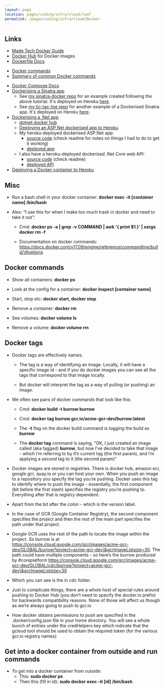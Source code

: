 ```yaml
---
layout: page
location: pages/coding/infra/cloud/leaf
permalink: /pages/coding/infra/cloud/Docker
---
```


## Links

- [Made Tech Docker Guide](https://learn.madetech.com/guides/11-Docker/)
- [Docker Hub](https://hub.docker.com/) for Docker images
- [Dockerfile Docs](https://docs.docker.com/engine/reference/builder/) 
* [Docker commands](https://docs.docker.com/engine/reference/run/)
* [Summary of common Docker commands](https://www.edureka.co/blog/docker-commands/)
- [Docker Compose Docs](https://docs.docker.com/compose/compose-file/)
- [Dockerising a Sinatra app](https://www.codewithjason.com/dockerize-sinatra-application/)
  - See [my sinatra-docker repo](https://github.com/claresudbery/sinatra-docker) for an example created following the above tutorial. It's deployed on Heroku [here](https://sinatra-docker.herokuapp.com/).
  - See [my tic-tac-toe repo](https://github.com/claresudbery/tic-tac-toe-kata) for another example of a Dockerised Sinatra app. It's deployed on Heroku [here](https://tic-tac-toe-docker.herokuapp.com/tictactoe).
- [Dockerising a .Net app](https://docs.microsoft.com/en-us/dotnet/core/docker/build-container?tabs=windows)
  - [dotnet docker hub](https://hub.docker.com/_/microsoft-dotnet)
  - [Deploying an ASP.Net dockerised app to Heroku](https://medium.com/@vnqmai.hcmue/deploy-asp-net-core-to-heroku-for-free-using-docker-bd6d6fc161ae)
  - My heroku-deployed dockerised ASP.Net app:
    - [source code](https://github.com/claresudbery/dotnet-docker-clare) (check readme for notes on things I had to do to get it working)
    - [deployed app](https://dotnet-docker-clare.herokuapp.com/)
  - I also have a heroku-deployed dockerised .Net Core web API:
    - [source code](https://github.com/claresudbery/webapi-docker) (check readme)
    - [deployed API](https://webapi-docker.herokuapp.com/shiny)
- [Deploying a Docker container to Heroku](https://devcenter.heroku.com/articles/container-registry-and-runtime)

## Misc

  - Run a bash shell in your docker container: **docker exec -it
    \[container name\] /bin/bash**

  - Alex: “I use this for when I make too much trash in docker and need
    to take it out”:
    
      - Cmd: **docker ps -a | grep -v COMMAND | awk '{ print $1 }' |
        xargs docker rm -f**
    
      - Documentation on docker commands:
        [<span class="underline">https://docs.docker.com/v17.09/engine/reference/commandline/build/\#options</span>](https://docs.docker.com/v17.09/engine/reference/commandline/build/#options)

## Docker commands

  - Show all containers: **docker ps**

  - Look at the config for a container: **docker inspect \[container
    name\]**

  - Start, stop etc: **docker start, docker stop**

  - Remove a container: **docker rm**

  - See volumes: **docker volume ls**

  - Remove a volume: **docker volume rm**

## Docker tags

  - Docker tags are effectively names.
    
      - The tag is a way of identifying an image. Locally, it will have
        a specific image id - and if you do docker images you can see
        all the tags that correspond to that image locally.
    
      - But docker will interpret the tag as a way of pulling (or
        pushing) an image.

  - We often see pairs of docker commands that look like this:
    
      - Cmd: **docker build -t burrow burrow**
    
      - Cmd: **docker tag burrow gcr.io/acme-gcr-dev/burrow:latest**
    
      - The **-t** flag on the docker build command is *tagging* the
        build as **burrow**
    
      - The **docker tag** command is saying, “OK, I just created an
        image called (aka tagged) **burrow**, but now I’ve decided to
        take that image - which I’m referring to by it’s current tag
        (the first param), and I’m applying a *second* tag to it (the
        second param)“

  - Docker images are stored in registries. There is docker hub, amazon
    ecr, google gcr, quay.io or you can host your own. When you push an
    image to a repository you specify the tag you’re pushing. Docker
    uses this tag to identify where to push the image - essentially, the
    first component (bit before the first slash) specifies the registry
    you’re pushing to. Everything after that is registry dependent.

  - Apart from the bit after the colon - which is the version label.

  - In the case of GCR (Google Container Registry), the second component
    specifies the project and then the rest of the main part specifies
    the path under that project.

  - Google GCR uses the rest of the path to locate the image within the
    project. So burrow is at
    [<span class="underline">https://console.cloud.google.com/gcr/images/acme-gcr-dev/GLOBAL/burrow?project=acme-gcr-dev\&gcrImageListsize=30</span>](https://console.cloud.google.com/gcr/images/etsy-gcr-dev/GLOBAL/burrow?project=etsy-gcr-dev&gcrImageListsize=30).
    The path could have multiple components - so here’s the burrow
    produced by \#coreplatform
    [<span class="underline">https://console.cloud.google.com/gcr/images/acme-gcr-dev/GLOBAL/cdc/burrow?project=acme-gcr-dev\&gcrImageListsize=30</span>](https://console.cloud.google.com/gcr/images/etsy-gcr-dev/GLOBAL/cdc/burrow?project=etsy-gcr-dev&gcrImageListsize=30)

  - Which you can see is the in cdc folder.

  - Just to complicate things, there are a whole host of special rules
    around pushing to Docker Hub (you don’t need to specify the
    docker.io prefix) for backwards compatibility reasons. None of those
    will affect us though as we’re always going to push to gcr.io

  - How docker obtains permissions to push are specified in the
    .docker/config.json file in your home directory. You will see a
    whole bunch of entries under the credHelpers key which indicate that
    the gcloud tool should be used to obtain the required token (for the
    various gcr.io registry names)
## Get into a docker container from outside and run commands

  - To get into a docker container from outside:
      - This: **sudo docker ps**
      - Then this (fill in id): **sudo docker exec –it \[id\]
        /bin/bash**
